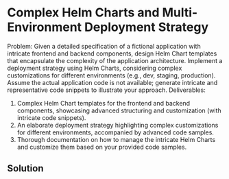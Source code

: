 # Complex Helm Charts and Multi-Environment Deployment Strategy

Problem: Given a detailed specification of a fictional application with intricate frontend and backend components, design Helm Chart templates that encapsulate the complexity of the application architecture. Implement a deployment strategy using Helm Charts, considering complex customizations for different environments (e.g., dev, staging, production). Assume the actual application code is not available; generate intricate and representative code snippets to illustrate your approach.
Deliverables:
1. Complex Helm Chart templates for the frontend and backend components, showcasing advanced structuring and customization (with intricate code snippets).
2. An elaborate deployment strategy highlighting complex customizations for different environments, accompanied by advanced code samples.
3. Thorough documentation on how to manage the intricate Helm Charts and customize them based on your provided code samples.

## Solution

